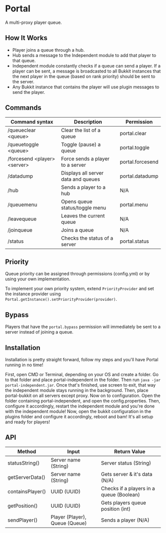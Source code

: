 # Portal

A multi-proxy player queue.

## How It Works
* Player joins a queue through a hub.
* Hub sends a message to the Independent module to add that player to that queue.
* Independent module constantly checks if a queue can send a player. If a player can be sent, a message is broadcasted to all Bukkit instances that the next player in the queue (based on rank priority) should be sent to the server.
* Any Bukkit instance that contains the player will use plugin messages to send the player.

## Commands
| Command syntax                   | Description                             | Permission       |
| ----------------------------     | ----------------------------------------| ---------------- |
| /queueclear \<queue\>            | Clear the list of a queue               | portal.clear     |
| /queuetoggle \<queue\>           | Toggle (pause) a queue                  | portal.toggle    |
| /forcesend \<player\> \<server\> | Force sends a player to a server        | portal.forcesend |
| /datadump                        | Displays all server data and queues     | portal.datadump  |
| /hub                             | Sends a player to a hub                 | N/A |
| /queuemenu                       | Opens queue status/toggle menu          | portal.menu |
| /leavequeue                      | Leaves the current queue                | N/A |
| /joinqueue <queue>               | Joins a queue                           | N/A |      
| /status <server>                 | Checks the status of a server           | portal.status
## Priority
Queue priority can be assigned through permissions (config.yml) or by using your own implementation.

To implement your own priority system, extend `PriorityProvider` and set the instance provider using `Portal.getInstance().setPriorityProvider(provider)`.

## Bypass
Players that have the `portal.bypass` permission will immediately be sent to a server instead of joining a queue.

## Installation 
Installation is pretty straight forward, follow my steps and you'll have Portal running in no time!

First, open CMD or Terminal, depending on your OS and create a folder. Go to that folder and place portal-independent in the folder. Then run ``java -jar portal-independent.jar``. Once that's finished, use screen to exit, that way the independent module stays running in the background. Then, place portal-bukkit on all servers except proxy. Now on to configuration. Open the folder containing portal-independent, and open the config.properties. Then, configure it accordingly, restart the independent module and you're done with the independent module! Now, open the bukkit configuration in the plugins folder and configure it accordingly, reboot and bam! It's all setup and ready for players!

## API
|Method          |Input                         |Return Value                            |
|----------------|------------------------------|----------------------------------------|
|statusString()  |Server name (String)          |Server status (String)                  |
|getServerData() |Server name (String)          |Gets server & it's data (N/A)           |
|containsPlayer()|UUID (UUID)                   |Checks if a players in a queue (Boolean)|
|getPosition()   |UUID (UUID)                   |Gets players queue position (int)       |
|sendPlayer()    |Player (Player), Queue (Queue)|Sends a player (N/A)